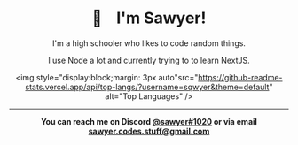 <div style="text-align:center">
<h1>👋ㅤI'm Sawyer!</h1>
<p>I'm a high schooler who likes to code random things.</p>
<p>I use Node a lot and currently trying to to learn NextJS.</p>

<img style="display:block;margin: 3px auto"src="https://github-readme-stats.vercel.app/api/top-langs/?username=sqwyer&theme=default" alt="Top Languages" />

<hr />
<p><b>You can reach me on Discord <a href="#">@sawyer#1020</a> or via email <a href="#">sawyer.codes.stuff@gmail.com</a></b></p>
</div>
